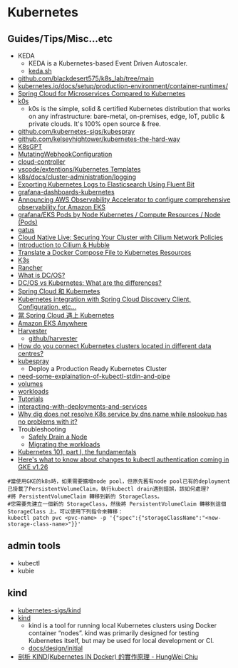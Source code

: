# Kubernetes

## Guides/Tips/Misc...etc

* KEDA
    * KEDA is a Kubernetes-based Event Driven Autoscaler.
    * [keda.sh](https://keda.sh/)
* [github.com/blackdesert575/k8s_lab/tree/main](https://github.com/blackdesert575/k8s_lab/tree/main)
* [kubernetes.io/docs/setup/production-environment/container-runtimes/](https://kubernetes.io/docs/setup/production-environment/container-runtimes/)
* [Spring Cloud for Microservices Compared to Kubernetes](https://developers.redhat.com/blog/2016/12/09/spring-cloud-for-microservices-compared-to-kubernetes)
* [k0s](https://k0sproject.io/)
    * k0s is the simple, solid & certified Kubernetes distribution that works on any infrastructure: bare-metal, on-premises, edge, IoT, public & private clouds. It's 100% open source & free.
* [github.com/kubernetes-sigs/kubespray](https://github.com/kubernetes-sigs/kubespray)
* [github.com/kelseyhightower/kubernetes-the-hard-way](https://github.com/kelseyhightower/kubernetes-the-hard-way)
* [K8sGPT](https://k8sgpt.ai/)
* [MutatingWebhookConfiguration](https://kubernetes.io/docs/reference/kubernetes-api/extend-resources/mutating-webhook-configuration-v1/)
* [cloud-controller](https://kubernetes.io/docs/concepts/architecture/cloud-controller/)
* [vscode/extentions/Kubernetes Templates](https://marketplace.visualstudio.com/items?itemName=lunuan.kubernetes-templates)
* [k8s/docs/cluster-administration/logging](https://kubernetes.io/docs/concepts/cluster-administration/logging/)
* [Exporting Kubernetes Logs to Elasticsearch Using Fluent Bit](https://medium.com/kubernetes-tutorials/exporting-kubernetes-logs-to-elasticsearch-using-fluent-bit-758e8de606af)
* [grafana-dashboards-kubernetes](https://github.com/dotdc/grafana-dashboards-kubernetes?tab=readme-ov-file)
* [Announcing AWS Observability Accelerator to configure comprehensive observability for Amazon EKS](https://aws.amazon.com/blogs/mt/announcing-aws-observability-accelerator-to-configure-comprehensive-observability-for-amazon-eks/)
* [grafana/EKS Pods by Node Kubernetes / Compute Resources / Node (Pods)](https://grafana.com/grafana/dashboards/17289-kubernetes-compute-resources-node-pods/)
* [gatus](https://github.com/TwiN/gatus/blob/master/.examples/kubernetes/gatus.yaml)
* [Cloud Native Live: Securing Your Cluster with Cilium Network Policies](https://youtu.be/huBnEI_wW2U)
* [Introduction to Cilium & Hubble](https://docs.cilium.io/en/latest/overview/intro/)
* [Translate a Docker Compose File to Kubernetes Resources](https://kubernetes.io/docs/tasks/configure-pod-container/translate-compose-kubernetes/)
* [K3s](https://docs.k3s.io/installation)
* [Rancher](https://ranchermanager.docs.rancher.com/getting-started/overview)
* [What is DC/OS?](https://dcos.io/)
* [DC/OS vs Kubernetes: What are the differences?](https://stackshare.io/stackups/dcos-vs-kubernetes)
* [Spring Cloud 和 Kubernetes](https://youtu.be/_xMgDF8_mKY)
* [Kubernetes integration with Spring Cloud Discovery Client, Configuration, etc... ](https://github.com/spring-cloud/spring-cloud-kubernetes)
* [當 Spring Cloud 遇上 Kubernetes](https://medium.com/brobridge/%E7%95%B6-spring-cloud-%E9%81%87%E4%B8%8A-kubernetes-5bc9e6ce602f)
* [Amazon EKS Anywhere](https://anywhere.eks.amazonaws.com/docs/)
* [Harvester](https://harvesterhci.io/)
    * [github/harvester](https://github.com/harvester/harvester)
* [How do you connect Kubernetes clusters located in different data centres?](https://learnk8s.io/bite-sized/connecting-multiple-kubernetes-clusters)
* [kubespray](https://github.com/kubernetes-sigs/kubespray)
    * Deploy a Production Ready Kubernetes Cluster
* [need-some-explaination-of-kubectl-stdin-and-pipe](https://stackoverflow.com/questions/54032336/need-some-explaination-of-kubectl-stdin-and-pipe)
* [volumes](https://kubernetes.io/docs/concepts/storage/volumes/)
* [workloads](https://kubectl.docs.kubernetes.io/guides/introduction/resources_controllers/#workloads)
* [Tutorials](https://kubernetes.io/docs/tutorials/#basics)
* [interacting-with-deployments-and-services](https://kubernetes.io/docs/reference/kubectl/cheatsheet/#interacting-with-deployments-and-services)
* [Why dig does not resolve K8s service by dns name while nslookup has no problems with it?](https://stackoverflow.com/questions/50668124/why-dig-does-not-resolve-k8s-service-by-dns-name-while-nslookup-has-no-problems)
* Troubleshooting
    * [Safely Drain a Node](https://kubernetes.io/docs/tasks/administer-cluster/safely-drain-node/)
    * [Migrating the workloads](https://cloud.google.com/kubernetes-engine/docs/tutorials/migrating-node-pool#step_4_migrate_the_workloads)
* [Kubernetes 101, part I, the fundamentals](https://dev.to/leandronsp/kubernetes-101-part-i-the-fundamentals-23a1)
* [Here's what to know about changes to kubectl authentication coming in GKE v1.26](https://cloud.google.com/blog/products/containers-kubernetes/kubectl-auth-changes-in-gke)

```shell
#當使用GKE的k8s時，如果需要擴增node pool，但原先舊有node pool已有的deployment已掛載了PersistentVolumeClaim，執行kubectl drain遇到錯誤，該如何處理?
#將 PersistentVolumeClaim 轉移到新的 StorageClass。
#您需要先建立一個新的 StorageClass，然後將 PersistentVolumeClaim 轉移到這個 StorageClass 上。可以使用下列指令來轉移：
kubectl patch pvc <pvc-name> -p '{"spec":{"storageClassName":"<new-storage-class-name>"}}'

```

## admin tools

* kubectl
* kubie

## kind

* [kubernetes-sigs/kind](https://github.com/kubernetes-sigs/kind)
* [kind](https://kind.sigs.k8s.io/)
    * kind is a tool for running local Kubernetes clusters using Docker container “nodes”. kind was primarily designed for testing Kubernetes itself, but may be used for local development or CI.
    * [docs/design/initial](https://kind.sigs.k8s.io/docs/design/initial/)
* [剖析 KIND(Kubernetes IN Docker) 的實作原理 - HungWei Chiu](https://hackmd.io/TvUa7q52R4a8HG9lPu-rVw)